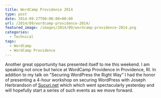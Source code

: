 ```yaml
---
title: WordCamp Providence 2014
type: post
date: 2014-09-27T00:00:00+00:00
url: /2014/09/wordcamp-providence-2014/
featured_image: /images/2014/09/wordcamp-providence-2014.png
categories:
  - Technical
tags:
  - WordCamp
  - WordCamp Providence
---
```


Another great opportunity has presented itself to me this weekend. I am speaking not once but twice at WordCamp Providence in Providence, RI. In addition to my talk on “Securing WordPress the Right Way” I had the honor of presenting a 4-hour workshop on securing WordPress with Joseph Herbrandson of [Sucuri.net](http://sucuri.net) which which went spectacularly yesterday and will hopefully start a series of such events as we move forward.